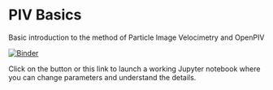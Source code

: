 # PIV Basics
Basic introduction to the method of Particle Image Velocimetry and OpenPIV


[![Binder](https://mybinder.org/badge.svg)](https://mybinder.org/v2/gh/openpiv/openpiv_basics/master?filepath=index.ipynb)

Click on the button or this link to launch a working Jupyter notebook where you can change parameters and understand the details. 
